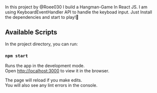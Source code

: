 In this project by @Roee030 I build a Hangman-Game In React JS.
I am using KeyboardEventHandler API to handle the keyboad input.
Just Install the dependencies and start to play!🎉

## Available Scripts

In the project directory, you can run:

### `npm start`

Runs the app in the development mode.<br />
Open [http://localhost:3000](http://localhost:3000) to view it in the browser.

The page will reload if you make edits.<br />
You will also see any lint errors in the console.

